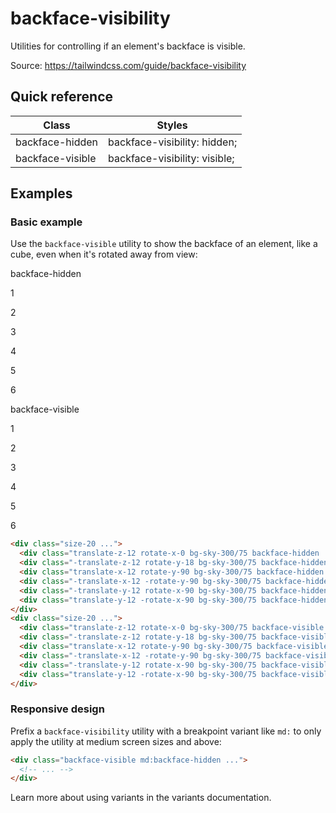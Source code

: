 # backface-visibility

Utilities for controlling if an element's backface is visible.

Source: https://tailwindcss.com/guide/backface-visibility

## Quick reference

| Class            | Styles                        |
| ---------------- | ----------------------------- |
| backface-hidden  | backface-visibility: hidden;  |
| backface-visible | backface-visibility: visible; |

## Examples

### Basic example

Use the `backface-visible` utility to show the backface of an element, like a cube, even when it's rotated away from view:

backface-hidden

1

2

3

4

5

6

backface-visible

1

2

3

4

5

6

```html
<div class="size-20 ...">
  <div class="translate-z-12 rotate-x-0 bg-sky-300/75 backface-hidden ...">1</div>
  <div class="-translate-z-12 rotate-y-18 bg-sky-300/75 backface-hidden ...">2</div>
  <div class="translate-x-12 rotate-y-90 bg-sky-300/75 backface-hidden ...">3</div>
  <div class="-translate-x-12 -rotate-y-90 bg-sky-300/75 backface-hidden ...">4</div>
  <div class="-translate-y-12 rotate-x-90 bg-sky-300/75 backface-hidden ...">5</div>
  <div class="translate-y-12 -rotate-x-90 bg-sky-300/75 backface-hidden ...">6</div>
</div>
<div class="size-20 ...">
  <div class="translate-z-12 rotate-x-0 bg-sky-300/75 backface-visible ...">1</div>
  <div class="-translate-z-12 rotate-y-18 bg-sky-300/75 backface-visible ...">2</div>
  <div class="translate-x-12 rotate-y-90 bg-sky-300/75 backface-visible ...">3</div>
  <div class="-translate-x-12 -rotate-y-90 bg-sky-300/75 backface-visible ...">4</div>
  <div class="-translate-y-12 rotate-x-90 bg-sky-300/75 backface-visible ...">5</div>
  <div class="translate-y-12 -rotate-x-90 bg-sky-300/75 backface-visible ...">6</div>
</div>
```

### Responsive design

Prefix a `backface-visibility` utility with a breakpoint variant like `md:` to only apply the utility at medium screen sizes and above:

```html
<div class="backface-visible md:backface-hidden ...">
  <!-- ... -->
</div>
```

Learn more about using variants in the variants documentation.
